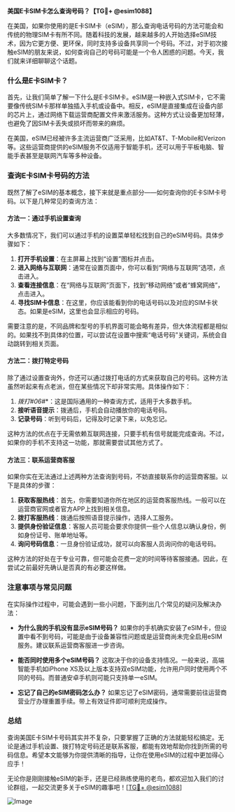 **美国E卡SIM卡怎么查询号码？【TG💪+ @esim1088】**

在美国，如果你使用的是E卡SIM卡（eSIM），那么查询电话号码的方法可能会和传统的物理SIM卡有所不同。随着科技的发展，越来越多的人开始选择eSIM技术，因为它更方便、更环保，同时支持多设备共享同一个号码。不过，对于初次接触eSIM的朋友来说，如何查询自己的号码可能是一个令人困惑的问题。今天，我们就来详细聊聊这个话题。

### 什么是E卡SIM卡？

首先，让我们简单了解一下什么是E卡SIM卡。eSIM是一种嵌入式SIM卡，它不需要像传统SIM卡那样单独插入手机或设备中。相反，eSIM是直接集成在设备内部的芯片上，通过网络下载运营商配置文件来激活服务。这种方式让设备更加轻薄，也避免了因SIM卡丢失或损坏而带来的麻烦。

在美国，eSIM已经被许多主流运营商广泛采用，比如AT&T、T-Mobile和Verizon等。这些运营商提供的eSIM服务不仅适用于智能手机，还可以用于平板电脑、智能手表甚至是联网汽车等多种设备。

### 查询E卡SIM卡号码的方法

既然了解了eSIM的基本概念，接下来就是重点部分——如何查询你的E卡SIM卡号码。以下是几种常见的查询方法：

#### 方法一：通过手机设置查询

大多数情况下，我们可以通过手机的设置菜单轻松找到自己的eSIM号码。具体步骤如下：

1. **打开手机设置**：在主屏幕上找到“设置”图标并点击。
2. **进入网络与互联网**：通常在设置页面中，你可以看到“网络与互联网”选项，点击进入。
3. **查看连接信息**：在“网络与互联网”页面下，找到“移动网络”或者“蜂窝网络”，点击进入。
4. **寻找SIM卡信息**：在这里，你应该能看到你的电话号码以及对应的SIM卡状态。如果是eSIM，这里也会显示相应的号码。

需要注意的是，不同品牌和型号的手机界面可能会略有差异，但大体流程都是相似的。如果找不到具体的位置，可以尝试在设置中搜索“电话号码”关键词，系统会自动跳转到相关页面。

#### 方法二：拨打特定号码

除了通过设置查询外，你还可以通过拨打电话的方式来获取自己的号码。这种方法虽然听起来有点老派，但在某些情况下却非常实用。具体操作如下：

1. **拨打*#06#**：这是国际通用的一种查询方式，适用于大多数手机。
2. **接听语音提示**：拨通后，手机会自动播放你的电话号码。
3. **记录号码**：听到号码后，记得及时记录下来，以免忘记。

这种方法的优点在于无需依赖互联网连接，只要手机有信号就能完成查询。不过，如果你的手机不支持这一功能，那就需要尝试其他方式了。

#### 方法三：联系运营商客服

如果你实在无法通过上述两种方法查询到号码，不妨直接联系你的运营商客服。以下是具体的步骤：

1. **获取客服热线**：首先，你需要知道你所在地区的运营商客服热线。一般可以在运营商官网或者官方APP上找到相关信息。
2. **拨打客服热线**：拨通后按照语音提示操作，选择人工服务。
3. **提供身份验证信息**：客服人员可能会要求你提供一些个人信息以确认身份，例如身份证号、账单地址等。
4. **询问号码信息**：一旦身份验证成功，就可以向客服人员询问你的电话号码。

这种方法的好处在于专业可靠，但可能会花费一定的时间等待客服接通。因此，在尝试之前最好先确认是否真的有必要这样做。

### 注意事项与常见问题

在实际操作过程中，可能会遇到一些小问题，下面列出几个常见的疑问及解决办法：

- **为什么我的手机没有显示eSIM号码？**
  如果你的手机确实安装了eSIM卡，但设置中看不到号码，可能是由于设备兼容性问题或是运营商尚未完全启用eSIM服务。建议联系运营商客服进一步咨询。

- **能否同时使用多个eSIM号码？**
  这取决于你的设备支持情况。一般来说，高端智能手机如iPhone XS及以上版本支持双eSIM功能，允许用户同时使用两个不同的号码。而普通安卓手机则可能只支持单一eSIM。

- **忘记了自己的eSIM密码怎么办？**
  如果忘记了eSIM密码，通常需要前往运营商营业厅办理重置手续。带上有效证件即可顺利完成操作。

### 总结

查询美国E卡SIM卡号码其实并不复杂，只要掌握了正确的方法就能轻松搞定。无论是通过手机设置、拨打特定号码还是联系客服，都能有效地帮助你找到所需的号码信息。希望本文能够为你提供清晰的指导，让你在使用eSIM的过程中更加得心应手！

无论你是刚刚接触eSIM的新手，还是已经熟练使用的老鸟，都欢迎加入我们的讨论群组，一起交流更多关于eSIM的趣事吧！[[TG💪+ @esim1088](https://t.me/s/esim1088)]

![Image](https://i.postimg.cc/4NQfJmqS/Snipaste-2025-05-13-00-14-12.png)